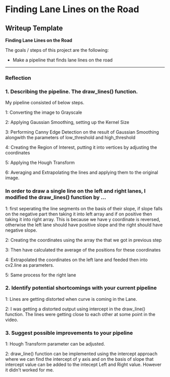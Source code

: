 # **Finding Lane Lines on the Road** 

## Writeup Template

**Finding Lane Lines on the Road**

The goals / steps of this project are the following:
* Make a pipeline that finds lane lines on the road

[//]: # (Image References)

[image1]: ./examples/grayscale.jpg "Grayscale"

---

### Reflection

### 1. Describing the pipeline. The draw_lines() function.

My pipeline consisted of below steps.

1: Converting the image to Grayscale

2: Applying Gaussian Smoothing, setting up the Kernel Size

3: Performing Canny Edge Detection on the result of Gaussian Smoothing alongwith the parameters of low_threshold and high_threshold

4: Creating the Region of Interest, putting it into vertices by adjusting the coordinates

5: Applying the Hough Transform

6: Averaging and Extrapolating the lines and applying them to the original image.

### In order to draw a single line on the left and right lanes, I modified the draw_lines() function by ...

1: first seperating the line segments on the basis of their slope, if slope falls on the negative part then taking it into left array and if on positive then taking it into right array. This is because we have y coordinate is reversed, otherwise the left lane should have positive slope and the right should have negative slope.

2: Creating the coordinates using the array the that we got in previous step

3: Then have calculated the average of the positions for these coordinates

4: Extrapolated the coordinates on the left lane and feeded then into cv2.line as parameters.

5: Same process for the right lane

### 2. Identify potential shortcomings with your current pipeline

1: Lines are getting distorted when curve is coming in the Lane.

2: I was getting a distorted output using intercept in the draw_line() function. The lines were getting close to each other at some point in the video.

### 3. Suggest possible improvements to your pipeline

1: Hough Transform parameter can be adjusted. 

2: draw_line() function can be implemented using the intercept approach where we can find the intercept of y axis and on the basis of slope that intercept value can be added to the intecept Left and Right value. However it didn't worked for me.
